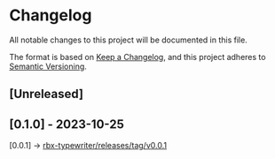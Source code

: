 # Changelog

All notable changes to this project will be documented in this file.

The format is based on [Keep a Changelog](https://keepachangelog.com/en/1.0.0/),
and this project adheres to [Semantic Versioning](https://semver.org/spec/v2.0.0.html).

## [Unreleased]

## [0.1.0] - 2023-10-25

[0.0.1] -> [rbx-typewriter/releases/tag/v0.0.1](https://github.com/dev-syn/rbx-typewriter/releases/tag/v0.0.1)